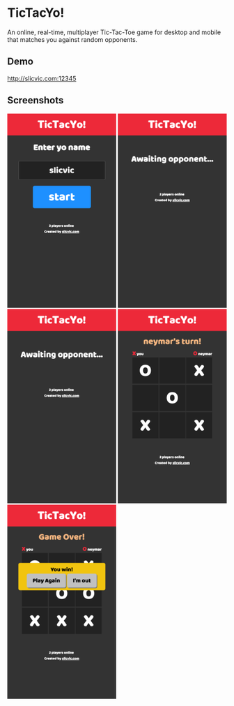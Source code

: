 # TicTacYo!
An online, real-time, multiplayer Tic-Tac-Toe game for desktop and mobile that matches you against random opponents.

## Demo

http://slicvic.com:12345

## Screenshots
<img src="https://github.com/slicvic/tictacyooo/blob/master/screenshots/192-167-10-10-12345-index-htmliphone-62.png" width="250"> <img src="https://github.com/slicvic/tictacyooo/blob/master/screenshots/192-167-10-10-12345-index-htmliphone-6-11.png" width="250"> <img src="https://github.com/slicvic/tictacyooo/blob/master/screenshots/192-167-10-10-12345-index-htmliphone-6-11.png" width="250"> <img src="https://github.com/slicvic/tictacyooo/blob/master/screenshots/192-167-10-10-12345-index-htmliphone-6-54.png" width="250"> <img src="https://github.com/slicvic/tictacyooo/blob/master/screenshots/192-167-10-10-12345-index-htmliphone-6-63.png" width="250">
